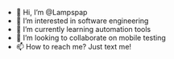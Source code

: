 - 👋 Hi, I’m @Lampspap
- 👀 I’m interested in software engineering
- 🌱 I’m currently learning automation tools
- 💞️ I’m looking to collaborate on mobile testing
- 📫 How to reach me? Just text me!

<!---
Lampspap/Lampspap is a ✨ special ✨ repository because its `README.md` (this file) appears on your GitHub profile.
You can click the Preview link to take a look at your changes.
--->
